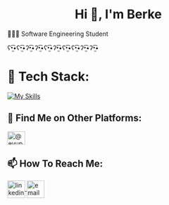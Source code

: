 <h1 align="center">Hi 👋, I'm Berke</h1> 

👨🏻‍🎓 Software Engineering Student

ʕ•̫͡•ʕ•̫͡•ʔ•̫͡•ʔ•̫͡•ʕ•̫͡•ʔ•̫͡•ʕ•̫͡•ʕ•̫͡•ʔ•̫͡•ʔ•̫͡•

# 📌 Tech Stack: 

 [![My Skills](https://skillicons.dev/icons?i=java,spring,postgres,mysql,maven,docker)](https://skillicons.dev)

## 🌿 Find Me on Other Platforms:

 <a href="https://medium.com/@gencberke" target="blank"><img align="center" src="https://raw.githubusercontent.com/rahuldkjain/github-profile-readme-generator/master/src/images/icons/Social/medium.svg" alt="@eyup kerem malkoc" height="30" width="40" /></a>

## 📫 How To Reach Me:

<p align="left">
	</a>
    <a href="https://www.linkedin.com/in/berkegen%C3%A7334/" target="_blank">
		<img align="center" src="https://upload.wikimedia.org/wikipedia/commons/c/c9/Linkedin.svg" alt="linkedin" height="40" width="40" />
	<a href="https://mail.google.com/mail/?view=cm&to=berkegenc.dev@gmail.com" target="_blank" rel="noopener">
  <img align="center" src="https://upload.wikimedia.org/wikipedia/commons/7/7e/Gmail_icon_%282020%29.svg" alt="email" height="40" width="40" />
</a>

</p>
